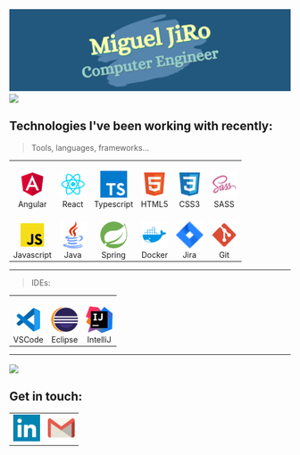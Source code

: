 <img src="./images/intro2.png">

<img align="center" src="https://media1.giphy.com/media/iDbDicWr95THaVsuIF/giphy.gif" width="128px">

## Technologies I've been working with recently:

> Tools, languages, frameworks...

<table align="center" cellpadding="0" cellspacing="0" width="100%">
    <tr>
        <td align="center"><br /><img src="./images/angular.svg" width="48px"/><br />Angular</td>
        <td align="center"><br /><img src="./images/react.svg" width="48px"/><br />React</td>
        <td align="center"><br /><img src="./images/typescript.svg" width="48px"/><br />Typescript</td>
        <td align="center"><br /><img src="./images/html5.svg" width="48px"/><br />HTML5</td>
        <td align="center"><br /><img src="./images/css3.svg" width="48px"/><br />CSS3</td>
        <td align="center"><br /><img src="./images/sass.svg" width="48px"/><br />SASS</td>
     </tr>
    <tr>
        <td align="center"><br /><img src="./images/js.svg" width="48px"/><br />Javascript</td>
        <td align="center"><br /><img src="./images/java.svg" width="48px"/><br />Java</td>
        <td align="center"><br /><img src="./images/spring.svg" width="48px"/><br />Spring</td>
        <td align="center"><br /><img src="./images/docker.svg" width="48px"/><br />Docker</td>
        <td align="center"><br /><img src="./images/jira.svg" width="48px"/><br />Jira</td>
        <td align="center"><br /><img src="./images/git.svg" width="48px"/><br />Git</td>
    </tr>
</table>

---
  > IDEs:

<table align="center" cellpadding="0" cellspacing="0" width="100%">
    <tr>
        <td align="center"><br /><img src="./images/vscode.svg" width="48px"/><br />VSCode</td>
        <td align="center"><br /><img src="./images/eclipseide.svg" width="48px"/><br />Eclipse</td>
        <td align="center"><br /><img src="./images/intellijidea.svg" width="48px"/><br />IntelliJ</td>
     </tr>
</table>

---

<img align="center" src="https://media1.giphy.com/media/hqU2KkjW5bE2v2Z7Q2/giphy.gif" width="256px">

## Get in touch:

<table>
  <tr>
    <td align="left">
        <a href="https://www.linkedin.com/in/miguel-jiroz/" target="blank">
            <img src="./images/linkedin.svg" width="48px" />
        </a> 
    </td>
    <td align="left">
        <a href="mailto:migueljiroz@gmail.com" target="blank">
            <img src="./images/gmail.svg" width="48px" />
        </a> 
    </td>
  </tr>
</table>
    